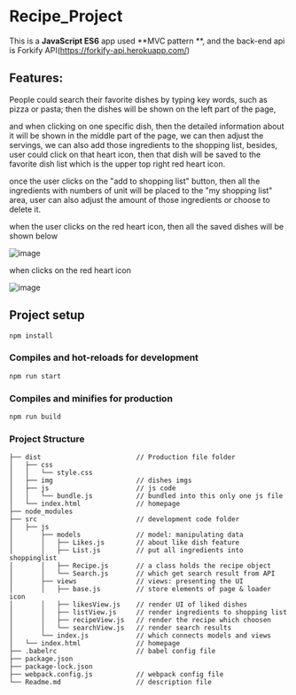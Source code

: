 

# Recipe_Project

This is a **JavaScript ES6**  app used **MVC pattern **, and the back-end api is Forkify API(https://forkify-api.herokuapp.com/)

## Features:

People could search their favorite dishes by typing key words, such as pizza or pasta; then the dishes will be shown on the left part of the page, 



and when clicking on one specific dish, then the detailed information about it will be shown in the middle part of the page, we can then adjust the servings, we can also add those ingredients to the shopping list, besides, user could click on that heart icon, then that dish will be saved to the favorite dish list which is the upper top right red heart icon.



once the user clicks on the "add to shopping list" button, then all the ingredients with numbers of unit will be placed to the "my shopping list" area, user can also adjust the amount of those ingredients or choose to delete it.

when the user clicks on the red heart icon, then all the saved dishes will be shown below

![image](https://img-blog.csdnimg.cn/20200822162402266.png?x-oss-process=image/watermark,type_ZmFuZ3poZW5naGVpdGk,shadow_10,text_aHR0cHM6Ly9ibG9nLmNzZG4ubmV0L3dlaXhpbl80MjY1NTcxNw==,size_16,color_FFFFFF,t_70)

when clicks on the red heart icon

![image](https://img-blog.csdnimg.cn/20200822162543914.png?x-oss-process=image/watermark,type_ZmFuZ3poZW5naGVpdGk,shadow_10,text_aHR0cHM6Ly9ibG9nLmNzZG4ubmV0L3dlaXhpbl80MjY1NTcxNw==,size_16,color_FFFFFF,t_70)




## Project setup

```
npm install
```

### Compiles and hot-reloads for development
```
npm run start
```

### Compiles and minifies for production
```
npm run build
```



### Project Structure

```
├── dist                        // Production file folder
│   ├── css
│	│	└── style.css           
│   ├── img                     // dishes imgs
│   ├── js                      // js code
│	│	└── bundle.js           // bundled into this only one js file
│	└── index.html              // homepage
├── node_modules
├── src                         // development code folder
│   ├── js
│   	├── models              // model: manipulating data
│   	│	├── Likes.js        // about like dish feature
│   	│	├── List.js         // put all ingredients into shoppinglist
│   	│	├── Recipe.js       // a class holds the recipe object
│   	│	└── Search.js       // which get search result from API
│   	├── views               // views: presenting the UI
│   	│	├── base.js         // store elements of page & loader icon
│   	│	├── likesView.js    // render UI of liked dishes
│   	│	├── listView.js     // render ingredients to shopping list
│   	│	├── recipeView.js   // render the recipe which choosen
│   	│	└── searchView.js   // render search results
│       └── index.js            // which connects models and views
│   └── index.html         		// homepage
├── .babelrc                    // babel config file 
├── package.json
├── package-lock.json
├── webpack.config.js           // webpack config file
└── Readme.md                   // description file
```